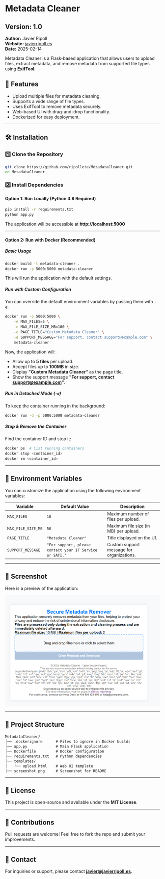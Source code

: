 # Metadata Cleaner

## Version: 1.0  
**Author:** Javier Ripoll  
**Website:** [javierripoll.es](https://javierripoll.es)  
**Date:** 2025-02-14  

Metadata Cleaner is a Flask-based application that allows users to upload files, extract metadata, and remove metadata from supported file types using **ExifTool**.  

## 🚀 Features  
- Upload multiple files for metadata cleaning.  
- Supports a wide range of file types.  
- Uses ExifTool to remove metadata securely.  
- Web-based UI with drag-and-drop functionality.  
- Dockerized for easy deployment.  

---

## 🛠 Installation  

### **1️⃣ Clone the Repository**  
```bash
git clone https://github.com/ripollete/MetadataCleaner.git
cd MetadataCleaner
```

### **2️⃣ Install Dependencies**  
#### **Option 1: Run Locally (Python 3.9 Required)**
```bash
pip install -r requirements.txt
python app.py
```
The application will be accessible at **http://localhost:5000**

---

#### **Option 2: Run with Docker (Recommended)**
##### **Basic Usage**
```bash
docker build -t metadata-cleaner .
docker run -p 5000:5000 metadata-cleaner
```
This will run the application with the default settings.

##### **Run with Custom Configuration**  
You can override the default environment variables by passing them with `-e`:
```bash
docker run -p 5000:5000 \
    -e MAX_FILES=5 \
    -e MAX_FILE_SIZE_MB=100 \
    -e PAGE_TITLE="Custom Metadata Cleaner" \
    -e SUPPORT_MESSAGE="For support, contact support@example.com" \
    metadata-cleaner
```
Now, the application will:
- Allow up to **5 files** per upload.
- Accept files up to **100MB** in size.
- Display **"Custom Metadata Cleaner"** as the page title.
- Show the support message **"For support, contact support@example.com"**.

##### **Run in Detached Mode (`-d`)**
To keep the container running in the background:
```bash
docker run -d -p 5000:5000 metadata-cleaner
```

##### **Stop & Remove the Container**
Find the container ID and stop it:
```bash
docker ps  # List running containers
docker stop <container_id>
docker rm <container_id>
```

---

## 🔧 Environment Variables  

You can customize the application using the following environment variables:

| **Variable**         | **Default Value** | **Description** |
|----------------------|------------------|-----------------|
| `MAX_FILES`         | `10`             | Maximum number of files per upload. |
| `MAX_FILE_SIZE_MB`  | `50`             | Maximum file size (in MB) per upload. |
| `PAGE_TITLE`        | `"Metadata Cleaner"` | Title displayed on the UI. |
| `SUPPORT_MESSAGE`   | `"For support, please contact your IT Service or SATI."` | Custom support message for organizations. |

---

## 📸 Screenshot  

Here is a preview of the application:  

![Metadata Cleaner UI](screenshot.png)  

---

## 📂 Project Structure  

```
MetadataCleaner/
│── .dockerignore      # Files to ignore in Docker builds
│── app.py             # Main Flask application
│── Dockerfile         # Docker configuration
│── requirements.txt   # Python dependencies
│── templates/
│   └── upload.html    # Web UI template
│── screenshot.png     # Screenshot for README
```

---

## 📜 License  
This project is open-source and available under the **MIT License**.

---

## 🙌 Contributions  
Pull requests are welcome! Feel free to fork the repo and submit your improvements.

---

## 📧 Contact  
For inquiries or support, please contact **[javier@javierripoll.es](mailto:javier@javierripoll.es)**.
